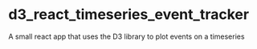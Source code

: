 # d3_react_timeseries_event_tracker
A small react app that uses the D3 library to plot events on a timeseries
